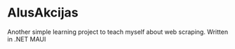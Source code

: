 # AlusAkcijas

Another simple learning project to teach myself about web scraping. 
Written in .NET MAUI
